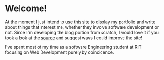<!--03/24/2015-->
<!--programming, adventures-->
Welcome!
===

At the moment I just intend to use this site to display my portfolio and write about things that interest me, whether they involve software development or not. Since I'm developing the blog portion from scratch, I would love it if you took a look at the [source](https://github.com/jmp3833/portfolio "source") and suggest ways I could improve the site!

I've spent most of my time as a software Engineering student at RIT focusing on Web Development purely by coincidence. 